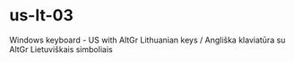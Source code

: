 # us-lt-03
Windows keyboard - US with AltGr Lithuanian keys / Angliška klaviatūra su AltGr Lietuviškais simboliais
